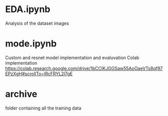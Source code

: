 # EDA.ipynb 
Analysis of the dataset images

# mode.ipynb 
Custom and resnet model implementation and evaluvation
Colab implementation
https://colab.research.google.com/drive/1bCClKJGGSaw55AoOaeVTs8qf97EPzXgH#scrollTo=lRcFRYL2l7gE

# archive
folder containing all the training data
